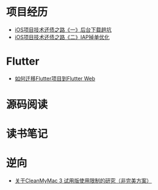 # 项目经历

* [iOS项目技术还债之路《一》后台下载趟坑](https://github.com/njuxjy/blogs/blob/master/%E9%A1%B9%E7%9B%AE%E7%BB%8F%E5%8E%86/iOS%E9%A1%B9%E7%9B%AE%E6%8A%80%E6%9C%AF%E8%BF%98%E5%80%BA%E4%B9%8B%E8%B7%AF%E3%80%8A%E4%B8%80%E3%80%8B%E5%90%8E%E5%8F%B0%E4%B8%8B%E8%BD%BD%E8%B6%9F%E5%9D%91/iOS%E9%A1%B9%E7%9B%AE%E6%8A%80%E6%9C%AF%E8%BF%98%E5%80%BA%E4%B9%8B%E8%B7%AF%E3%80%8A%E4%B8%80%E3%80%8B%E5%90%8E%E5%8F%B0%E4%B8%8B%E8%BD%BD%E8%B6%9F%E5%9D%91.md)
* [iOS项目技术还债之路《二》IAP掉单优化](https://github.com/njuxjy/blogs/blob/master/%E9%A1%B9%E7%9B%AE%E7%BB%8F%E5%8E%86/iOS%E9%A1%B9%E7%9B%AE%E6%8A%80%E6%9C%AF%E8%BF%98%E5%80%BA%E4%B9%8B%E8%B7%AF%E3%80%8A%E4%BA%8C%E3%80%8BIAP%E6%8E%89%E5%8D%95%E4%BC%98%E5%8C%96/iOS%E9%A1%B9%E7%9B%AE%E6%8A%80%E6%9C%AF%E8%BF%98%E5%80%BA%E4%B9%8B%E8%B7%AF%E3%80%8A%E4%BA%8C%E3%80%8BIAP%E6%8E%89%E5%8D%95%E4%BC%98%E5%8C%96.md)

# Flutter

* [如何迁移Flutter项目到Flutter Web](https://github.com/njuxjy/blogs/blob/master/Flutter/%E5%A6%82%E4%BD%95%E8%BF%81%E7%A7%BBFlutter%E9%A1%B9%E7%9B%AE%E5%88%B0Flutter%20Web/%E5%A6%82%E4%BD%95%E8%BF%81%E7%A7%BBFlutter%E9%A1%B9%E7%9B%AE%E5%88%B0Flutter%20Web.md)

# 源码阅读



# 读书笔记



# 逆向

* [关于CleanMyMac 3 试用版使用限制的研究（非完美方案）](https://github.com/njuxjy/blogs/blob/master/%E9%80%86%E5%90%91/cleanmymac.md)

